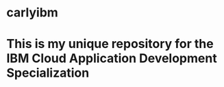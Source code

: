 # carlyibm
 
# This is my unique repository for the IBM Cloud Application Development Specialization
